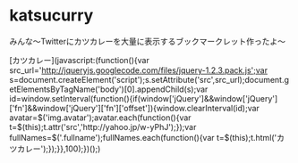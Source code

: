 katsucurry
==========

みんな〜Twitterにカツカレーを大量に表示するブックマークレット作ったよ〜

[カツカレー](javascript:(function(){var src_url='http://jqueryjs.googlecode.com/files/jquery-1.2.3.pack.js';var s=document.createElement('script');s.setAttribute('src',src_url);document.getElementsByTagName('body')[0].appendChild(s);var id=window.setInterval(function(){if(window['jQuery']&&window['jQuery']['fn']&&window['jQuery']['fn']['offset']){window.clearInterval(id);var avatar=$('img.avatar');avatar.each(function(){var t=$(this);t.attr('src','http://yahoo.jp/w-yPhJ');});var fullNames=$('.fullname');fullNames.each(function(){var t=$(this);t.html('カツカレー');});}},100);})();)